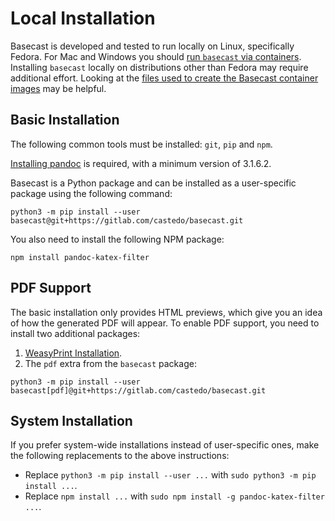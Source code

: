 # Local Installation

Basecast is developed and tested to run locally on Linux, specifically Fedora.
For Mac and Windows you should [run `basecast` via containers](containers.md).
Installing `basecast` locally on distributions other than Fedora may require additional effort.
Looking at the [files used to create the Basecast container
 images](https://gitlab.com/castedo/basecast/-/tree/main/oci_images) may be helpful.


## Basic Installation

The following common tools must be installed: `git`, `pip` and `npm`.

[Installing pandoc](https://pandoc.org/installing.html#linux) is required,
 with a minimum version of 3.1.6.2.

Basecast is a Python package and can be installed as a user-specific package using the following command:

```
python3 -m pip install --user basecast@git+https://gitlab.com/castedo/basecast.git
```

You also need to install the following NPM package:

```
npm install pandoc-katex-filter
```


## PDF Support

The basic installation only provides HTML previews,
 which give you an idea of how the generated PDF will appear.
To enable PDF support, you need to install two additional packages:

1. [WeasyPrint Installation](https://doc.courtbouillon.org/weasyprint/stable/first_steps.html).
2. The `pdf` extra from the `basecast` package:

```
python3 -m pip install --user basecast[pdf]@git+https://gitlab.com/castedo/basecast.git
```


## System Installation

If you prefer system-wide installations instead of user-specific ones, make the following
 replacements to the above instructions:

* Replace `python3 -m pip install --user ...` with `sudo python3 -m pip install ...`.
* Replace `npm install ...` with `sudo npm install -g pandoc-katex-filter ...`.
